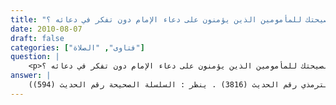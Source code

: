 ```yaml
---
title: "ما هي نصيحتك للمأمومين الذين يؤمنون على دعاء الإمام دون تفكر في دعائه ؟"
date: 2010-08-07
draft: false
categories: ["فتاوى", "الصلاة"]
question: |
    <p>ما هي نصيحتك للمأمومين الذين يؤمنون على دعاء الإمام دون تفكر في دعائه ؟</p>
answer: |
    إن مما يلاحظ في تأمين كثير من المأمومين على دعاء الإمام الغفلة الظاهرة فيما يقول الإمام في الدعاء ، فهم يؤمنون فقط حتى لو أخطأ الإمام فدعا عليهم من غير قصد فإنهم يؤمنون ، ومعلوم أن هذا بسبب الغفلة عن الدعاء وانشغال القلب بالدنيا ، نسأل الله تعالى السلامة ، فكيف يستجاب لمثل هذا القلب الساهي اللاهي فعَنْ أَبِي هُرَيْرَةَ –رضي الله عنه- قَالَ : قَالَ رَسُولُ اللهِ صلى الله عليه وسلم : (( ادْعُوا اللهَ وَأَنْتُمْ مُوقِنُونَ بِالإِجَابَةِ وَاعْلَمُوا أَنَّ اللهَ لاَ يَسْتَجِيبُ دُعَاءً مِنْ قَلْبٍ غَافِلٍ لاَهٍ ))( رواه الترمذي رقم الحديث (3816) . ينظر : السلسلة الصحيحة رقم الحديث (594)) . <BR>قال المناوي في التيسير بشرح الجامع الصغير (1/106)  : (وَاعْلَمُوا أَنَّ اللهَ لاَ يَسْتَجِيبُ دُعَاءً مِنْ قَلْبٍ غَافِلٍ لاَهٍ . أي : لا يعبأ بسؤال سائل مشغوف القلب بما أهمه من دنياه . قال الإمام الرازي : اجمعوا على أنّ الدعاء مع غفلة القلب لا أثر له ) . <BR>وأيضا مما ينبغي التنبه له أن التأمين يكون في المواضع المناسبة ، فإن من الناس من يؤمن على دعاء الإمام سواء كان دعاءً أو خبراً ، وهذا أيضا بسبب عدم التدبر فيما يقول الإمام في الدعاء ، والذي ينبغي أن يعقل المأموم ما يسمعه ، فيؤمن في موضع التأمين ويسكت في الخبر كقول الإمام : (إِنَّكَ تَقْضِي وَلا يُقْضَى عَلَيْكَ ، وَإِنَّهُ لا يَذِلُّ مَنْ وَالَيْتَ ، تَبَارَكْتَ رَبَّنَا وَتَعَالَيْتَ) ، وغيرها من المواضع التي هي خبر وليست دعاء ، ولا يقل : (حقّ) أو (أشهد) ونحو ذلك ، كلّ ذلك من الأمور المحدثة التي لم ترد عن الصحابة -رضي الله عنهم- حال القنوت في الصلاة ، لم يرد عنهم إلا التأمين ، والأصل في الصلاة السكوت والسكون وعدم الكلام إلا ما جاء الدليل به لأن الكلام مبطل للصلاة كما هو معلوم ، ولم يأت في دعاء القنوت في الصلاة إلا التأمين خلف الإمام فيقتصر عليه ولا تجوز الزيادة عليه . <BR>وفقك الله تعالى جميع المسلمين في التبصر في دينهم . والله أعلم .
---
```


